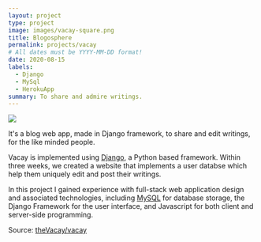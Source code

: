 ```yaml
---
layout: project
type: project
image: images/vacay-square.png
title: Blogosphere
permalink: projects/vacay
# All dates must be YYYY-MM-DD format!
date: 2020-08-15
labels:
  - Django
  - MySql
  - HerokuApp
summary: To share and admire writings.
---
```


<img class="ui medium right floated rounded image" src="../images/vacay-home-page.png">

It's a blog web app, made in Django framework, to share and edit writings, for the like minded people. 

Vacay is implemented using [Django](http://django.com), a Python based framework. Within three weeks, we created a website that implements a user databse which help them uniquely edit and post their writings.

In this project I gained experience with full-stack web application design and associated technologies, including [MySQL](http://mysql.com) for database storage, the Django Framework for the user interface, and Javascript for both client and server-side programming. 
 
Source: <a href="https://github.com/yashjain0/blogosphere"><i class="large github icon"></i>theVacay/vacay</a>
